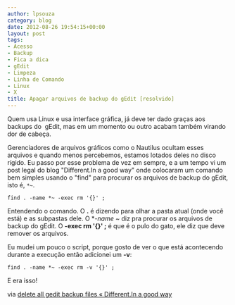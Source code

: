 ```yaml
---
author: lpsouza
category: blog
date: 2012-08-26 19:54:15+00:00
layout: post
tags:
- Acesso
- Backup
- Fica a dica
- gEdit
- Limpeza
- Linha de Comando
- Linux
- X
title: Apagar arquivos de backup do gEdit [resolvido]
---
```


Quem usa Linux e usa interface gráfica, já deve ter dado graças aos backups do  gEdit, mas em um momento ou outro acabam também virando dor de cabeça.

Gerenciadores de arquivos gráficos como o Nautilus ocultam esses arquivos e quando menos percebemos, estamos lotados deles no disco rígido. Eu passo por esse problema de vez em sempre, e a um tempo vi um post legal do blog "Different.In a good way" onde colocaram um comando bem simples usando o "find" para procurar os arquivos de backup do gEdit, isto é, `*~`.

`find . -name *~ -exec rm '{}' ;`

Entendendo o comando. O **.** é dizendo para olhar a pasta atual (onde você está) e as subpastas dele. O **-name *~** diz pra procurar os arquivos de backup do gEdit. O **-exec rm '{}' ;** é que é o pulo do gato, ele diz que deve remover os arquivos.

Eu mudei um pouco o script, porque gosto de ver o que está acontecendo durante a execução então adicionei um **-v**:

`find . -name *~ -exec rm -v '{}' ;`

E era isso!

via [delete all gedit backup files « Different.In a good way](https://paragasu.wordpress.com/2008/11/18/delete-all-gedit-backup-files/)